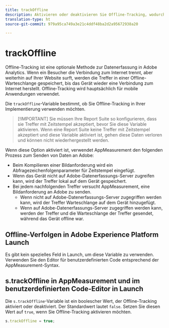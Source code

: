 ```yaml
---
title: trackOffline
description: Aktivieren oder deaktivieren Sie Offline-Tracking, wodurch sich die Datenerfassung in AppMeasurement ändert.
translation-type: ht
source-git-commit: 979a95ca749a3e21c4ddf48ba2d2a95672938a20

---
```



# trackOffline

Offline-Tracking ist eine optionale Methode zur Datenerfassung in Adobe Analytics. Wenn ein Besucher die Verbindung zum Internet trennt, aber weiterhin auf Ihrer Website surft, werden die Treffer in einer Offline-Warteschlange gespeichert, bis das Gerät wieder eine Verbindung zum Internet herstellt. Offline-Tracking wird hauptsächlich für mobile Anwendungen verwendet.

Die `trackOffline`-Variable bestimmt, ob Sie Offline-Tracking in Ihrer Implementierung verwenden möchten.

> [!IMPORTANT] Sie müssen Ihre Report Suite so konfigurieren, dass sie Treffer mit Zeitstempel akzeptiert, bevor Sie diese Variable aktivieren. Wenn eine Report Suite keine Treffer mit Zeitstempel akzeptiert und diese Variable aktiviert ist, gehen diese Daten verloren und können nicht wiederhergestellt werden.

Wenn diese Option aktiviert ist, verwendet AppMeasurement den folgenden Prozess zum Senden von Daten an Adobe:

* Beim Kompilieren einer Bildanforderung wird ein Abfragezeichenfolgenparameter für Zeitstempel eingefügt.
* Wenn das Gerät nicht auf Adobe-Datenerfassungs-Server zugreifen kann, wird der Treffer lokal auf dem Gerät gespeichert.
* Bei jedem nachfolgenden Treffer versucht AppMeasurement, eine Bildanforderung an Adobe zu senden.
   * Wenn nicht auf Adobe-Datenerfassungs-Server zugegriffen werden kann, wird der Treffer Warteschlange auf dem Gerät hinzugefügt.
   * Wenn auf Adobe-Datenerfassungs-Server zugegriffen werden kann, werden der Treffer und die Warteschlange der Treffer gesendet, während das Gerät offline war.

## Offline-Verfolgen in Adobe Experience Platform Launch

Es gibt kein spezielles Feld in Launch, um diese Variable zu verwenden. Verwenden Sie den Editor für benutzerdefinierten Code entsprechend der AppMeasurement-Syntax.

## s.trackOffline in AppMeasurement und im benutzerdefinierten Code-Editor in Launch

Die `s.trackOffline`-Variable ist ein boolescher Wert, der Offline-Tracking aktiviert oder deaktiviert. Der Standardwert lautet `false`. Setzen Sie diesen Wert auf `true`, wenn Sie Offline-Tracking aktivieren möchten.

```js
s.trackOffline = true;
```
